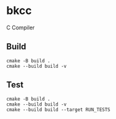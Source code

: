 # bkcc
C Compiler

## Build
```
cmake -B build .
cmake --build build -v
```

## Test
```
cmake -B build .
cmake --build build -v
cmake --build build --target RUN_TESTS
```
